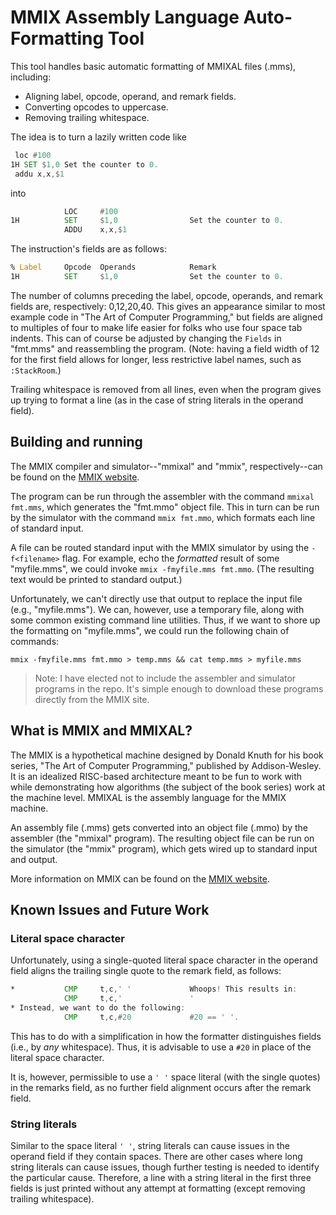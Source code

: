 # MMIX Assembly Language Auto-Formatting Tool

This tool handles basic automatic formatting of MMIXAL files (.mms), including:

- Aligning label, opcode, operand, and remark fields.
- Converting opcodes to uppercase.
- Removing trailing whitespace.

The idea is to turn a lazily written code like

```asm
 loc #100
1H SET $1,0 Set the counter to 0.
 addu x,x,$1
```

into

```asm
            LOC     #100
1H          SET     $1,0                Set the counter to 0.
            ADDU    x,x,$1
```

The instruction's fields are as follows:

```asm
% Label     Opcode  Operands            Remark
1H          SET     $1,0                Set the counter to 0.
```

The number of columns preceding the label, opcode, operands, and remark fields are, respectively: 0,12,20,40. This gives an appearance similar to most example code in "The Art of Computer Programming," but fields are aligned to multiples of four to make life easier for folks who use four space tab indents. This can of course be adjusted by changing the `Fields` in "fmt.mms" and reassembling the program. (Note: having a field width of 12 for the first field allows for longer, less restrictive label names, such as `:StackRoom`.)

Trailing whitespace is removed from all lines, even when the program gives up trying to format a line (as in the case of string literals in the operand field).

## Building and running

The MMIX compiler and simulator--"mmixal" and "mmix", respectively--can be found on the [MMIX website](http://mmix.cs.hm.edu/).

The program can be run through the assembler with the command `mmixal fmt.mms`, which generates the "fmt.mmo" object file. This in turn can be run by the simulator with the command `mmix fmt.mmo`, which formats each line of standard input.

A file can be routed standard input with the MMIX simulator by using the `-f<filename>` flag. For example, echo the *formatted* result of some "myfile.mms", we could invoke `mmix -fmyfile.mms fmt.mmo`. (The resulting text would be printed to standard output.)

Unfortunately, we can't directly use that output to replace the input file (e.g., "myfile.mms"). We can, however, use a temporary file, along with some common existing command line utilities. Thus, if we want to shore up the formatting on "myfile.mms", we could run the following chain of commands:

`mmix -fmyfile.mms fmt.mmo > temp.mms && cat temp.mms > myfile.mms`

> Note: I have elected not to include the assembler and simulator programs in the repo. It's simple enough to download these programs directly from the MMIX site.

## What is MMIX and MMIXAL?

The MMIX is a hypothetical machine designed by Donald Knuth for his book series, "The Art of Computer Programming," published by Addison-Wesley. It is an idealized RISC-based architecture meant to be fun to work with while demonstrating how algorithms (the subject of the book series) work at the machine level. MMIXAL is the assembly language for the MMIX machine.

An assembly file (.mms) gets converted into an object file (.mmo) by the assembler (the "mmixal" program). The resulting object file can be run on the simulator (the "mmix" program), which gets wired up to standard input and output.

More information on MMIX can be found on the [MMIX website](http://mmix.cs.hm.edu/).

## Known Issues and Future Work

### Literal space character

Unfortunately, using a single-quoted literal space character in the operand field aligns the trailing single quote to the remark field, as follows:

```asm
*           CMP     t,c,' '             Whoops! This results in:
            CMP     t,c,'               '
* Instead, we want to do the following:
            CMP     t,c,#20             #20 == ' '.
```

This has to do with a simplification in how the formatter distinguishes fields (i.e., by *any* whitespace). Thus, it is advisable to use a `#20` in place of the literal space character.

It is, however, permissible to use a `' '` space literal (with the single quotes) in the remarks field, as no further field alignment occurs after the remark field.

### String literals

Similar to the space literal `' '`, string literals can cause issues in the operand field if they contain spaces. There are other cases where long string literals can cause issues, though further testing is needed to identify the particular cause. Therefore, a line with a string literal in the first three fields is just printed without any attempt at formatting (except removing trailing whitespace).
